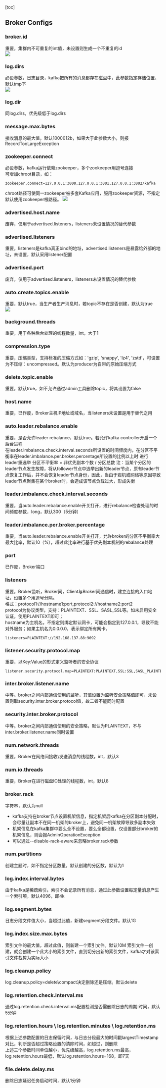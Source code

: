[toc]
## Broker Configs
### broker.id
重要，集群内不可重复的int值，未设置则生成一个不重复的id   
![](pic/03Configuration/brokerid.png)

### log.dirs
必设参数，日志目录，kafka把所有的消息都存在磁盘中，此参数指定存储位置，默认tmp下   
![](pic/03Configuration/log.dirs.png)

### log.dir
同log.dirs，优先级低于log.dirs

### message.max.bytes
接收消息的最大值，默认1000012b，如果大于此参数大小，则报RecordTooLargeException

### zookeeper.connect
必设参数，kafka运行依赖zookeeper，多个zookeeper用逗号连接  
可增加chroot目录，如：
```
zookeeper.connect=127.0.0.1:3000,127.0.0.1:3001,127.0.0.1:3002/kafka
```
chroot路径可使同一zookeeper被多套Kafka应用，服用zookeeper资源，不指定默认使用zookeeper根路径。
![](pic/03Configuration/zookeeper.png)

### advertised.host.name
废弃，仅用于advertised.listeners，listeners未设置情况的替代参数

### advertised.listeners
重要，listeners是kafka真正bind的地址，advertised.listeners是暴露给外部的地址，未设置，默认采用listener配置

### advertised.port
废弃，仅用于advertised.listeners，listeners未设置情况的替代参数

### auto.create.topics.enable
重要，默认true，当生产者生产消息时，若topic不存在是否创建，默认为true   
![](pic/03Configuration/auto.create.topics.enable.png)

### background.threads
重要，用于各种后台处理的线程数量，int，大于1

### compression.type
重要，压缩类型，支持标准的压缩方式如：'gzip', 'snappy', 'lz4', 'zstd'，可设置为不压缩：uncompressed。默认为producer为自带的原始压缩方式

### delete.topic.enable
重要，默认true，如不允许通过admin工具删除topic，将其设置为false

### host.name
重要，已作废，Broker主机IP地址或域名，当listeners未设置是用于替代之用

### auto.leader.rebalance.enable
重要，是否允许leader rebalance，默认true。若允许kafka controller开启一个后台进程   
在leader.imbalance.check.interval.seconds所设置的时间频度内，在分区不平衡率在leader.imbalance.per.broker.percentage所设置的比例以上时
进行leader重选举
分区不平衡率 = 非优先副本个数 / 分区总数
注：当某个分区的leader节点发生故障，将从follower节点中选举出新的leader节点，原有leader节点恢复工作后，并不会恢复leader节点身份，因此，当由于宕机或网络等原因导致leader节点聚集在某个broker时，会造成该节点负载过大，形成失衡

### leader.imbalance.check.interval.seconds
重要，当auto.leader.rebalance.enable开关打开，进行rebalance检查处理的时间频度参数，long，默认300（5分钟）

### leader.imbalance.per.broker.percentage
重要，当auto.leader.rebalance.enable开关打开，允许broker的分区不平衡率大最大比率，默认10（%），超过此比率进行基于优先副本机制的rebalance处理

### port
已作废，Broker端口

### listeners
重要，Broker监听，Broker间，Client与Broker间通信时，建立连接的入口地址，设置多个用逗号分隔。   
格式：protocol1://hostname1:port,protocol2://hostname2:port2   
protocol为协议类型，支持：PLAINTEXT、SSL、SASL_SSL等。如未启用安全认证，使用PLAINTEXT即可；   
hostname为主机名，不指定则绑定默认网卡，可能会指定到127.0.0.1，导致不能对外服务；如果主机名为0.0.0.0，表示绑定所有网卡。   
```
listeners=PLAINTEXT://192.168.137.88:9092
```

### listener.security.protocol.map
重要，以Key:Value的形式定义监听者的安全协议   
```
listener.security.protocol.map=PLAINTEXT:PLAINTEXT,SSL:SSL,SASL_PLAINTEXT:SASL_PLAINTEXT,SASL_SSL:SASL_SSL 
```

### inter.broker.listener.name
中等。broker之间内部通信使用的监听，其值设置为监听安全策略值即可，未设置则取security.inter.broker.protocol值，故二者不能同时配置

### security.inter.broker.protocol
中等。broker之间内部通信使用的安全策略，默认为PLAINTEXT，不与inter.broker.listener.name同时设置

### num.network.threads
重要，Broker在网络间接收\发送消息的线程数，int，默认3

### num.io.threads
重要，Broker在进行磁盘IO处理的线程数，int，默认8

### broker.rack
字符串，默认为null
- kafka支持在broker节点设置机架信息，指定机架后kafka在分区副本分配时，会尽量让副本不在同一机架的broker上，避免同一机架故障导致多副本失效
- 机架信息在kafka集群中要么全不设置，要么全都设置，仅设置部分broker的机架信息，则会报AdminOperationException
- 可以通过--disable-rack-aware来忽略broker.rack参数

### num.partitions
创建主题时，如不指定分区数量，默认创建的分区数，默认为1


### log.index.interval.bytes
由于kafka是稀疏索引，索引不会记录所有消息，通过此参数设置每定量消息产生一个索引项，默认4096，即4k

### log.segment.bytes
日志分段文件值大小，当超过此值，新建segment分段文件。默认1G

### log.index.size.max.bytes
索引文件的最大值，超过此值，则新建一个索引文件。默认10M
索引文件一创建，就会创建一个此大小的索引文件，直到切分出新的索引文件，kafka才对该索引文件裁剪为实际大小

### log.cleanup.policy
log.cleanup.policy=delete\compact决定删除还是压缩。默认delete

### log.retention.check.interval.ms
通过log.retention.check.interval.ms配置检测是否需删除日志的周期 时间，默认5分钟

### log.retention.hours \ log.retention.minutes \ log.retention.ms
根据上述参数配置的日志保留时间，与日志分段最大的时间戳largestTimestamp对比，判断是否超过策略设置的清除时间，如超过，则删除   
上述三个参数时间单位越小，优先级越高，log.retention.ms最高，log.retention.hours最低，默认log.retention.hours=168，即7天

### file.delete.delay.ms
删除日志延迟任务启动时间，默认1分钟
